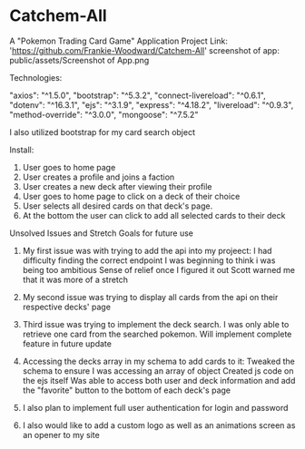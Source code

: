 # Catchem-All
A "Pokemon Trading Card Game" Application
Project Link: 'https://github.com/Frankie-Woodward/Catchem-All'
screenshot of app: public/assets/Screenshot of App.png


Technologies:

"axios": "^1.5.0",
"bootstrap": "^5.3.2",
"connect-livereload": "^0.6.1",
"dotenv": "^16.3.1",
"ejs": "^3.1.9",
"express": "^4.18.2",
"livereload": "^0.9.3",
"method-override": "^3.0.0",
"mongoose": "^7.5.2"

I also utilized bootstrap for my card search object

Install:

1. User goes to home page
2. User creates a profile and joins a faction
3. User creates a new deck after viewing their profile
4. User goes to home page to click on a deck of their choice
5. User selects all desired cards on that deck's page. 
6. At the bottom the user can click to add all selected cards to their deck

Unsolved Issues and Stretch Goals for future use

1. My first issue was with trying to add the api into my projeect:
    I had difficulty finding the correct endpoint
    I was beginning to think i was being too ambitious
    Sense of relief once I figured it out
    Scott warned me that it was more of a stretch

2. My second issue was trying to display all cards from the api on their respective decks' page

3. Third issue was trying to implement the deck search. I was only able to retrieve one card from the searched pokemon. Will implement complete feature in future update

4. Accessing the decks array in my schema to add cards to it:
    Tweaked the schema to ensure I was accessing an array of object
    Created js code on the ejs itself
    Was able to access both user and deck information and add the "favorite" button to the bottom of each deck's page

5. I also plan to implement full user authentication for login and password

6. I also would like to add a custom logo as well as an animations screen as an opener to my site